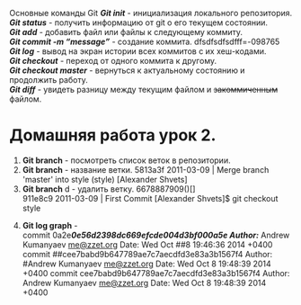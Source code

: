   Основные команды Git
***Git init*** - инициализация локального репозитория.  
***Git status*** - получить информацию от git о его текущем состоянии.  
***Git add*** - добавить файл или файлы к следующему коммиту.  
***Git commit -m “message”*** - создание коммита.  dfsdfsdfsdfff=-098765
***Git log*** - вывод на экран истории всех коммитов с их хеш-кодами.  
***Git checkout*** - переход от одного коммита к другому.  
***Git checkout master*** - вернуться к актуальному состоянию и продолжить работу.  
***Git diff*** - увидеть разницу между текущим файлом и  ~~закоммиченным~~ файлом.  
# Домашняя работа урок 2.  
1. **Git branch** - посмотреть список веток в репозитории.  
2. **Git branch** - название ветки. 
 5813a3f 2011-03-09 | Merge branch 'master' into style (style) [Alexander Shvets]
3. **Git branch** d - удалить ветку. 
6678887909()[]  
911e8c9 2011-03-09 | First Commit [Alexander Shvets]$ git checkout style
<!-- Author: Alexander Shvets (alex@githowto.com) -->
4. **Git log graph** -   
commit 0a2e***0e56d2398dc669efcde004d3bf000a5e
Author:*** Andrew Kumanyaev <me@zzet.org>
Date:   Wed Oct ##8 19:46:36 2014 +0400  
commit ##cee7babd9b647789ae7c7aecdfd3e83a3b1567f4
Author: #Andrew Kumanyaev <me@zzet.org>
Date:   Wed Oct 8 19:48:39 2014 +0400
commit cee7babd9b647789ae7c7aecdfd3e83a3b1567f4
Author: Andrew Kumanyaev <me@zzet.org>
Date:   Wed Oct 8 19:48:39 2014 +0400